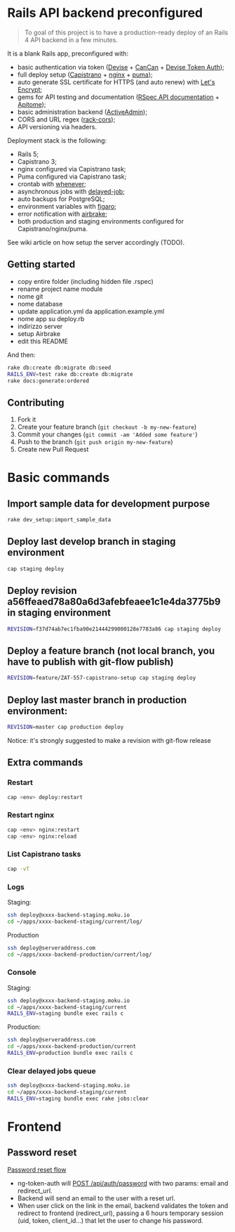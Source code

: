 # Rails API backend preconfigured

> To goal of this project is to have a production-ready deploy of an Rails 4 API backend in a few minutes.

It is a blank Rails app, preconfigured with:
- basic authentication via token ([Devise] + [CanCan] + [Devise Token Auth]);
- full deploy setup ([Capistrano] + [nginx] + [puma]);
- auto generate SSL certificate for HTTPS (and auto renew) with [Let's Encrypt]﻿; 
- gems for API testing and documentation ([RSpec API documentation] + [Apitome]);
- basic administration backend ([ActiveAdmin]);
- CORS and URL regex ([rack-cors]);
- API versioning via headers.


Deployment stack is the following:
- Rails 5;
- Capistrano 3;
- nginx configured via Capistrano task;
- Puma configured via Capistrano task;
- crontab with [whenever];
- asynchronous jobs with [delayed-job]﻿;
- auto backups for PostgreSQL;
- environment variables with [figaro];
- error notification with [airbrake]﻿;
- both production and staging environments configured for Capistrano/nginx/puma.


See wiki article on how setup the server accordingly (TODO).


## Getting started
- copy entire folder (including hidden file .rspec)
- rename project name module
- nome git
- nome database
- update application.yml da application.example.yml
- nome app su deploy.rb 
- indirizzo server
- setup Airbrake
- edit this README

And then:
```sh
rake db:create db:migrate db:seed
RAILS_ENV=test rake db:create db:migrate 
rake docs:generate:ordered
```

## Contributing

1. Fork it
2. Create your feature branch (`git checkout -b my-new-feature`)
3. Commit your changes (`git commit -am 'Added some feature'`)
4. Push to the branch (`git push origin my-new-feature`)
5. Create new Pull Request



[Devise]:https://github.com/plataformatec/devise
[CanCan]:https://github.com/ryanb/cancan
[Devise Token Auth]:https://github.com/lynndylanhurley/devise_token_auth
[Capistrano]:https://github.com/capistrano/capistrano
[nginx]:http://nginx.org/
[puma]:https://github.com/puma/puma
[Let's Encrypt]:https://letsencrypt.org
[RSpec API documentation]:https://github.com/zipmark/rspec_api_documentation
[Apitome]:https://github.com/modeset/apitome
[ActiveAdmin]:https://github.com/gregbell/active_admin
[rack-cors]:https://github.com/cyu/rack-cors
[whenever]:https://github.com/javan/whenever
[delayed-job]:https://github.com/collectiveidea/delayed_job
[Figaro]:https://github.com/laserlemon/figaro
[airbrake]:https://github.com/airbrake/airbrake





# Basic commands

## Import sample data for development purpose
```sh
rake dev_setup:import_sample_data
```

## Deploy last develop branch in staging environment
```sh
cap staging deploy
```

## Deploy revision a56ffeaed78a80a6d3afebfeaee1c1e4da3775b9 in staging environment
```sh
REVISION=f37d74ab7ec1fba90e21444299000128e7783a86 cap staging deploy
```

## Deploy a feature branch (not local branch, you have to publish with git-flow publish)
```sh
REVISION=feature/ZAT-557-capistrano-setup cap staging deploy
```

## Deploy last master branch in production environment:
```sh
REVISION=master cap production deploy
```
Notice: it's strongly suggested to make a revision with git-flow release


## Extra commands
### Restart
```sh
cap <env> deploy:restart
```

### Restart nginx
```sh
cap <env> nginx:restart
cap <env> nginx:reload
```

### List Capistrano tasks
```sh
cap -vT
```

### Logs
Staging:
```sh
ssh deploy@xxxx-backend-staging.moku.io
cd ~/apps/xxxx-backend-staging/current/log/
```

Production
```sh
ssh deploy@serveraddress.com
cd ~/apps/xxxx-backend-production/current/log/
```

### Console
Staging:
```sh
ssh deploy@xxxx-backend-staging.moku.io
cd ~/apps/xxxx-backend-staging/current
RAILS_ENV=staging bundle exec rails c
```

Production:
```sh
ssh deploy@serveraddress.com
cd ~/apps/xxxx-backend-production/current
RAILS_ENV=production bundle exec rails c
```


### Clear delayed jobs queue
```sh
ssh deploy@xxxx-backend-staging.moku.io
cd ~/apps/xxxx-backend-staging/current
RAILS_ENV=staging bundle exec rake jobs:clear
```


# Frontend

## Password reset

[Password reset flow]

- ng-token-auth will [POST /api/auth/password] with two params: email and redirect_url.
- Backend will send an email to the user with a reset url.
- When user click on the link in the email, backend validates the token and redirect to frontend (redirect_url), passing a 6 hours temporary session (uid, token, client_id...) that let the user to change his password.



[Password reset flow]: https://github.com/lynndylanhurley/ng-token-auth#password-reset-flow
[POST /api/auth/password]: http://localhost:3017/docs/user/password_reset